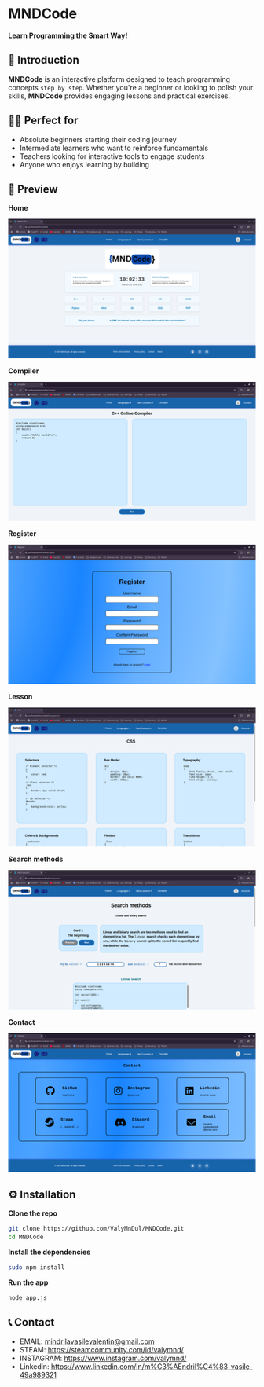 # MNDCode
**Learn Programming the Smart Way!**  

## 🚀 Introduction  
**MNDCode** is an interactive platform designed to teach programming concepts `step by step`. Whether you're a beginner or looking to polish your skills, **MNDCode** provides engaging lessons and practical exercises.

## 👨‍💻 Perfect for

- Absolute beginners starting their coding journey
- Intermediate learners who want to reinforce fundamentals
- Teachers looking for interactive tools to engage students
- Anyone who enjoys learning by building

## 👀 Preview
**Home**    

![Home](./MD_Assets/Home.png)    

**Compiler**

![Compiler](./MD_Assets/Compiler.png)

**Register**

![Register](./MD_Assets/Register.png)

**Lesson**

![Lesson](./MD_Assets/Lesson.png)

**Search methods**

![SearchMetods](./MD_Assets/search.png)

**Contact**

![Contact](./MD_Assets/Contact.png)

## ⚙️ Installation  
**Clone the repo**  
```bash
git clone https://github.com/ValyMnDul/MNDCode.git
cd MNDCode
```
**Install the dependencies**
```bash
sudo npm install
```
**Run the app**
```bash
node app.js
```

## 📞 Contact
- EMAIL: mindrilavasilevalentin@gmail.com
- STEAM: https://steamcommunity.com/id/valymnd/
- INSTAGRAM: https://www.instagram.com/valymnd/
- Linkedin: https://www.linkedin.com/in/m%C3%AEndril%C4%83-vasile-49a989321
